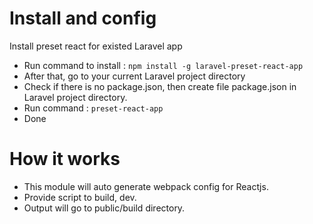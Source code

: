 # Install and config
Install preset react for existed Laravel app
* Run command to install : `npm install -g laravel-preset-react-app`
* After that, go to your current Laravel project directory
* Check if there is no package.json, then create file package.json in Laravel project directory.
* Run command : `preset-react-app`
* Done

# How it works
* This module will auto generate webpack config for Reactjs.
* Provide script to build, dev.
* Output will go to public/build directory.
